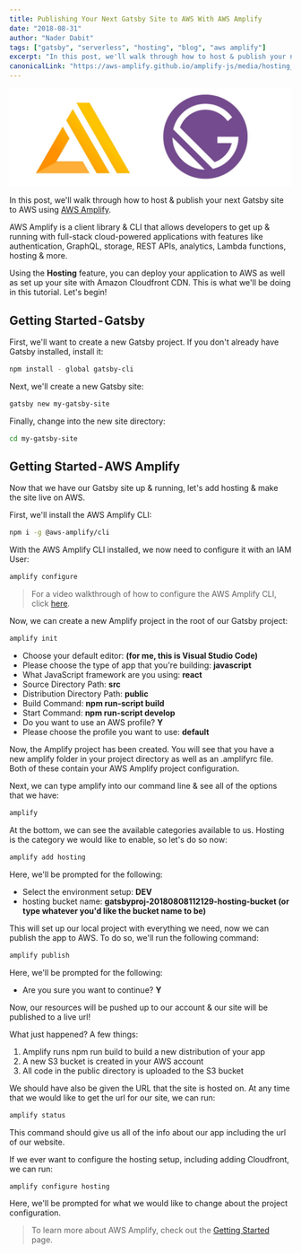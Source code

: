 ```yaml
---
title: Publishing Your Next Gatsby Site to AWS With AWS Amplify
date: "2018-08-31"
author: "Nader Dabit"
tags: ["gatsby", "serverless", "hosting", "blog", "aws amplify"]
excerpt: "In this post, we'll walk through how to host & publish your next Gatsby site to AWS"
canonicalLink: "https://aws-amplify.github.io/amplify-js/media/hosting_guide"
---
```


![Publishing Your Next Gatsby Site to AWS With AWS Amplify](gatsbyaws.jpeg)

In this post, we'll walk through how to host & publish your next Gatsby site to AWS using [AWS Amplify](https://aws-amplify.github.io/).

AWS Amplify is a client library & CLI that allows developers to get up & running with full-stack cloud-powered applications with features like authentication, GraphQL, storage, REST APIs, analytics, Lambda functions, hosting & more. 

Using the __Hosting__ feature, you can deploy your application to AWS as well as set up your site with Amazon Cloudfront CDN. This is what we'll be doing in this tutorial. Let's begin!

## Getting Started - Gatsby

First, we'll want to create a new Gatsby project. If you don't already have Gatsby installed, install it:

```sh
npm install - global gatsby-cli
```

Next, we'll create a new Gatsby site:

```sh
gatsby new my-gatsby-site
```

Finally, change into the new site directory:

```sh
cd my-gatsby-site
```

## Getting Started - AWS Amplify

Now that we have our Gatsby site up & running, let's add hosting & make the site live on AWS.

First, we'll install the AWS Amplify CLI:

```sh
npm i -g @aws-amplify/cli
```

With the AWS Amplify CLI installed, we now need to configure it with an IAM User:

```sh
amplify configure
```

> For a video walkthrough of how to configure the AWS Amplify CLI, click [here](https://www.youtube.com/watch?v=fWbM5DLh25U).

Now, we can create a new Amplify project in the root of our Gatsby project:

```sh
amplify init
```

- Choose your default editor: __(for me, this is Visual Studio Code)__
- Please choose the type of app that you're building: __javascript__
- What JavaScript framework are you using: __react__
- Source Directory Path: __src__
- Distribution Directory Path: __public__
- Build Command: __npm run-script build__
- Start Command: __npm run-script develop__
- Do you want to use an AWS profile? __Y__
- Please choose the profile you want to use: __default__


Now, the Amplify project has been created. You will see that you have a new amplify folder in your project directory as well as an .amplifyrc file. Both of these contain your AWS Amplify project configuration.

Next, we can type amplify into our command line & see all of the options that we have:

```sh
amplify 
```

At the bottom, we can see the available categories available to us. Hosting is the category we would like to enable, so let's do so now:

```sh
amplify add hosting
```

Here, we'll be prompted for the following:

- Select the environment setup: __DEV__
- hosting bucket name: __gatsbyproj-20180808112129-hosting-bucket (or type whatever you'd like the bucket name to be)__

This will set up our local project with everything we need, now we can publish the app to AWS. To do so, we'll run the following command:

```sh
amplify publish
```

Here, we'll be prompted for the following:

- Are you sure you want to continue? __Y__

Now, our resources will be pushed up to our account & our site will be published to a live url!

What just happened? A few things:
1. Amplify runs npm run build to build a new distribution of your app
2. A new S3 bucket is created in your AWS account
3. All code in the public directory is uploaded to the S3 bucket

We should have also be given the URL that the site is hosted on. At any time that we would like to get the url for our site, we can run:

```sh
amplify status
```

This command should give us all of the info about our app including the url of our website.

If we ever want to configure the hosting setup, including adding Cloudfront, we can run:

```sh
amplify configure hosting
```

Here, we'll be prompted for what we would like to change about the project configuration.

> To learn more about AWS Amplify, check out the [Getting Started](https://aws-amplify.github.io/media/get_started) page.


